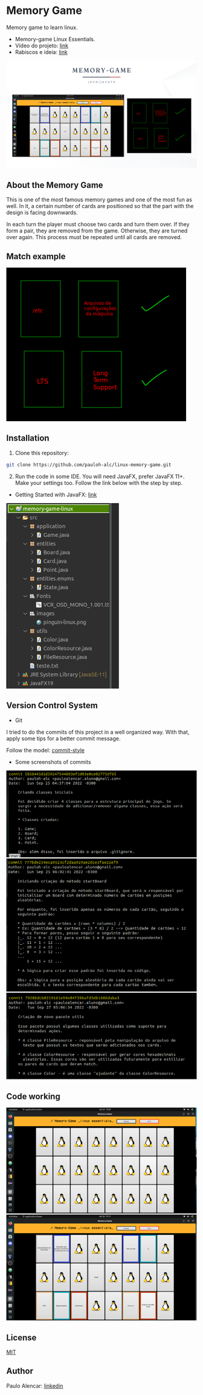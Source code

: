 # Memory Game

Memory game to learn linux.

- Memory-game Linux Essentials.
- Vídeo do projeto: [link](https://youtu.be/mycvCAibvZo)
- Rabiscos e ideia: [link](https://github.com/pauloh-alc/linux-memory-game/blob/main/rabiscos-e-ideia-jogo-da-memoria.pdf)

![Screenshot](img/memory-game.png)

## About the Memory Game

This is one of the most famous memory games and one of the most fun as well. In it, a certain number of cards are positioned so that the part with the design is facing downwards. 

In each turn the player must choose two cards and turn them over. If they form a pair, they are removed from the game. Otherwise, they are turned over again. This process must be repeated until all cards are removed.

## Match example

![Screenshot](img/exemplo-de-match.png)

## Installation

1. Clone this repository:
```sh
git clone https://github.com/pauloh-alc/linux-memory-game.git
```

2. Run the code in some IDE. You will need JavaFX, prefer JavaFX 11+. Make your settings too. Follow the link below with the step by step.

- Getting Started with JavaFX: [link](https://openjfx.io/openjfx-docs/)

![Screenshot](img/files.png)

## Version Control System

- Git

I tried to do the commits of this project in a well organized way. With that, apply some tips for a better commit message.

Follow the model: [commit-style](https://commit.style/)

- Some screenshots of commits 

![Screenshot](img/commit-58.png)
![Screenshot](img/commit-77.png)
![Screenshot](img/commit-79.png)

## Code working

![Screenshot](img/funcionamento-1.png)
![Screenshot](img/funcionamento-2.png)

## License

[MIT](https://github.com/pauloh-alc/linux-memory-game/blob/main/LICENSE)

## Author

Paulo Alencar: [linkedin](https://www.linkedin.com/in/paulo-alencar-006357225/)
